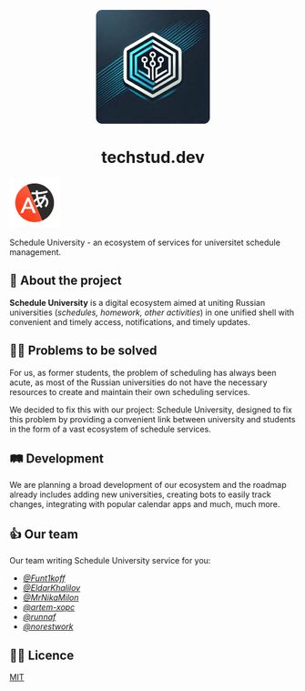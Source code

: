 <div align="center">
  <br>
  <img src="logo-dev.png" alt="">
  <h1>techstud.dev</h1>
</div>

[![eng readme](Yandex_Translate_icon.svg)](https://github.com/techstud-dev/.github/blob/main/profile/README-RU.md)

Schedule University - an ecosystem of services for universitet schedule management. 

## 📖 About the project
**Schedule University** is a digital ecosystem aimed at uniting Russian universities (_schedules, homework, other activities_) in one unified shell with convenient and timely access, notifications, and timely updates.  

## 👨‍💻 Problems to be solved
For us, as former students, the problem of scheduling has always been acute, as most of the Russian universities do not have the necessary resources to create and maintain their own scheduling services. 

We decided to fix this with our project: Schedule University, designed to fix this problem by providing a convenient link between university and students in the form of a vast ecosystem of schedule services.

## 🛤 Development
We are planning a broad development of our ecosystem and the roadmap already includes adding new universities, creating bots to easily track changes, integrating with popular calendar apps and much, much more.

## 👍 Our team
Our team writing Schedule University service for you:

- *[@Funt1koff](https://github.com/Funt1koff)* 
- *[@EldarKhalilov](https://github.com/EldarKhalilov)* 
- *[@MrNikaMilon](https://github.com/MrNikaMilon)* 
- *[@artem-xopc](https://github.com/artem-xopc)* 
- *[@runnaf](https://github.com/runnaf)* 
- *[@norestwork](https://github.com/norestwork)* 

## 👩‍💼 Licence
[MIT](LICENSE)
